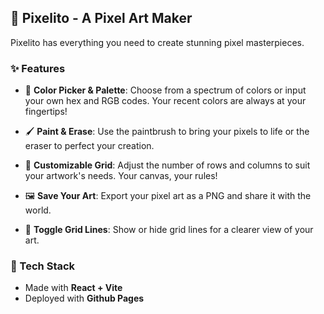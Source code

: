 ## 🎨 **Pixelito - A Pixel Art Maker**

Pixelito has everything you need to create stunning pixel masterpieces.

### ✨ **Features**

* 🎨 **Color Picker & Palette**: Choose from a spectrum of colors or input your own hex and RGB codes. Your recent colors are always at your fingertips!

* 🖌️ **Paint & Erase**: Use the paintbrush to bring your pixels to life or the eraser to perfect your creation.
  
* 📏 **Customizable Grid**: Adjust the number of rows and columns to suit your artwork's needs. Your canvas, your rules!
  
* 🖼️ **Save Your Art**: Export your pixel art as a PNG and share it with the world.
  
* 🔲 **Toggle Grid Lines**: Show or hide grid lines for a clearer view of your art.

### 🚀 Tech Stack

* Made with **React + Vite**
* Deployed with **Github Pages**

